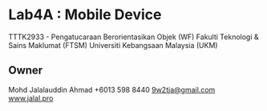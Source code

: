 # Lab4A : Mobile Device
TTTK2933 - Pengatucaraan Berorientasikan Objek (WF)
Fakulti Teknologi & Sains Maklumat (FTSM)
Universiti Kebangsaan Malaysia (UKM)

## Owner
Mohd Jalalauddin Ahmad
+6013 598 8440
9w2tja@gmail.com
www.jalal.pro
